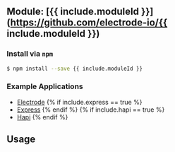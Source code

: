 ## Module: [{{ include.moduleId }}](https://github.com/electrode-io/{{ include.moduleId }})

### Install via `npm`

```bash
$ npm install --save {{ include.moduleId }}
```

### Example Applications

* [Electrode](https://github.com/electrode-io/electrode-boilerplate-universal-react-node)
{% if include.express == true %}
* [Express](https://github.com/electrode-io/express-example-with-standalone-electrode-modules)
{% endif %}
{% if include.hapi == true %}
* [Hapi](https://github.com/electrode-io/hapijs-example-with-standalone-electrode-modules)
{% endif %}


## Usage
